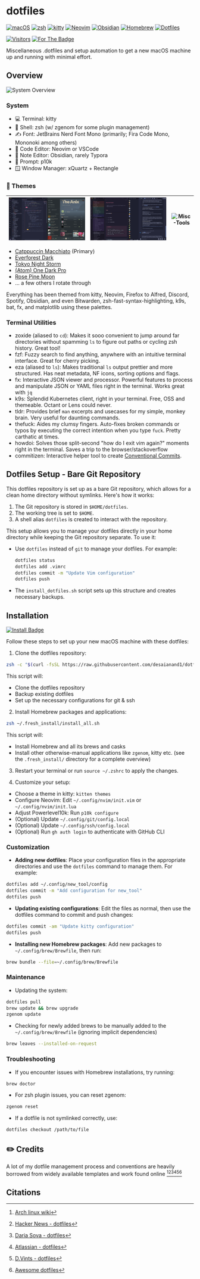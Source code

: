 # dotfiles

[![macOS](https://img.shields.io/badge/macOS-000000?logo=apple&logoColor=F0F0F0)](#installation)
[![zsh](https://img.shields.io/badge/zsh-ff7b00?logo=zsh&logoColor=fff)](#system)
[![kitty](https://img.shields.io/badge/kitty-664343?logo=hyper&logoColor=fff)](#system)
[![Neovim](https://img.shields.io/badge/Neovim-57A143?logo=neovim&logoColor=fff)](#system)
[![Obsidian](https://img.shields.io/badge/Obsidian-%23483699.svg?&logo=obsidian&logoColor=white)](#system)
[![Homebrew](https://img.shields.io/badge/Homebrew-FBB040?logo=homebrew&logoColor=fff)](#system)
[![Dotfiles](https://img.shields.io/badge/dotfiles-git-e74c3c.svg)](#dotfiles-setup---bare-git-repository)

[![Visitors](https://api.visitorbadge.io/api/visitors?path=https%3A%2F%2Fgithub.com%2Fdesaianand1%2Fdotfiles%2F&label=Visitors&labelColor=%239b59b6&countColor=%23697689&style=flat)](https://visitorbadge.io/status?path=https%3A%2F%2Fgithub.com%2Fdesaianand1%2Fdotfiles%2F)
[![For The Badge](https://img.shields.io/badge/You_didn't-ask_for_this-3498db?style=flat&labelColor=%232980b9)](https://github.com/desaianand1/dotfiles)

Miscellaneous .dotfiles and setup automation to get a new macOS machine up and running with minimal effort.

## Overview

![System Overview](./images/home-terminal.png "System Overview")

### System

- 💻 Terminal: kitty
- 🐚 Shell: zsh (w/ zgenom for some plugin management)
- ✍️ Font: JetBrains Nerd Font Mono (primarily; Fira Code Mono, Mononoki among others)
- 📝 Code Editor: Neovim or VSCode
- 📝 Note Editor: Obsidian, rarely Typora
- 💬 Prompt: p10k
- 🪟 Window Manager: xQuartz + Rectangle

### 🎨 Themes

| ![Spotify-VSCode](./images/spotify-vscode.png "Spotify, VSCode Theme") | ![Obsidian-Discord](./images/obsidian-discord.png "Obsidian, Discord Theme") | ![Misc-Tools](./images/home-statuses.png "Misc Tools") |
|:----------------------------------------------------------------------:|------------------------------------------------------------------------------|------------------------------------------------------------------------------|

- [Catppuccin Macchiato](https://catppuccin.com/) (Primary)
- [Everforest Dark](https://github.com/sainnhe/everforest/tree/master)
- [Tokyo Night Storm](https://github.com/tokyo-night/tokyo-night-vscode-theme)
- [(Atom) One Dark Pro](https://binaryify.github.io/OneDark-Pro/)
- [Rose Pine Moon](https://rosepinetheme.com/)
- ... a few others I rotate through

Everything has been themed from kitty, Neovim, Firefox to Alfred, Discord, Spotify, Obsidian, and even Bitwarden, zsh-fast-syntax-highlighting, k9s, bat, fx, and matplotlib using these palettes.

### Terminal Utilities

- zoxide (aliased to `cd`): Makes it sooo convenient to jump around far directories without spamming `ls` to figure out paths or cycling zsh history. Great tool!
- fzf: Fuzzy search to find anything, anywhere with an intuitive terminal interface. Great for cherry picking.
- eza (aliased to `ls`): Makes traditional `ls` output prettier and more structured. Has neat metadata, NF icons, sorting options and flags.
- fx: Interactive JSON viewer and processor. Powerful features to process and manipulate JSON or YAML files right in the terminal. Works great with `jq`
- k9s: Splendid Kubernetes client, right in your terminal. Free, OSS and themeable. Octant or Lens could never.
- tldr: Provides brief `man` excerpts and usecases for my simple, monkey brain. Very useful for daunting commands.
- thefuck: Aides my clumsy fingers. Auto-fixes broken commands or typos by executing the correct intention when you type `fuck`. Pretty carthatic at times.
- howdoi: Solves those split-second "how do I exit vim again?" moments right in the terminal. Saves a trip to the browser/stackoverflow
- commitizen: Interactive helper tool to create [Conventional Commits](https://www.conventionalcommits.org/en/v1.0.0/).

## Dotfiles Setup - Bare Git Repository

This dotfiles repository is set up as a bare Git repository, which allows for a clean home directory without symlinks. Here's how it works:

1. The Git repository is stored in `$HOME/dotfiles`.
2. The working tree is set to `$HOME`.
3. A shell alias `dotfiles` is created to interact with the repository.

This setup allows you to manage your dotfiles directly in your home directory while keeping the Git repository separate. To use it:

- Use `dotfiles` instead of `git` to manage your dotfiles. For example:
  
  ```bash
  dotfiles status
  dotfiles add .vimrc
  dotfiles commit -m "Update Vim configuration"
  dotfiles push
  ```

- The `install_dotfiles.sh` script sets up this structure and creates necessary backups.

## Installation

[![Install Badge](https://img.shields.io/badge/Install-Click_Me-27ae60?style=flat&logo=gnubash&labelColor=%2334495e&link=https://raw.githubusercontent.com/desaianand1/dotfiles/main/install_dotfiles.sh)](https://raw.githubusercontent.com/desaianand1/dotfiles/main/install_dotfiles.sh)

Follow these steps to set up your new macOS machine with these dotfiles:

1. Clone the dotfiles repository:

```bash
zsh -c "$(curl -fsSL https://raw.githubusercontent.com/desaianand1/dotfiles/main/install_dotfiles.sh)"
```

This script will:

- Clone the dotfiles repository
- Backup existing dotfiles
- Set up the necessary configurations for git & ssh

2. Install Homebrew packages and applications:

```bash
zsh ~/.fresh_install/install_all.sh
```

This script will:

- Install Homebrew and all its brews and casks
- Install other otherwise-manual applications like `zgenom`, kitty etc. (see the `.fresh_install/` directory for a complete overview)

3. Restart your terminal or run `source ~/.zshrc` to apply the changes.

4. Customize your setup:

- Choose a theme in kitty: `kitten themes`
- Configure Neovim: Edit `~/.config/nvim/init.vim` or `~/.config/nvim/init.lua`
- Adjust Powerlevel10k: Run `p10k configure`
- (Optional) Update `~/.config/git/config.local`
- (Optional) Update `~/.config/ssh/config.local`
- (Optional) Run `gh auth login` to authenticate with GitHub CLI 

### Customization

- **Adding new dotfiles**: Place your configuration files in the appropriate directories and use the `dotfiles` command to manage them. For example:

```bash
dotfiles add ~/.config/new_tool/config
dotfiles commit -m "Add configuration for new_tool"
dotfiles push
```

- **Updating existing configurations**: Edit the files as normal, then use the dotfiles command to commit and push changes:

```bash
dotfiles commit -am "Update kitty configuration"
dotfiles push
```

- **Installing new Homebrew packages**: Add new packages to `~/.config/brew/Brewfile`, then run:

```bash
brew bundle --file=~/.config/brew/Brewfile
```

### Maintenance

- Updating the system:

```bash
dotfiles pull
brew update && brew upgrade
zgenom update
```

- Checking for newly added brews to be manually added to the `~/.config/brew/Brewfile` (ignoring implicit dependencies)

```bash
brew leaves --installed-on-request
```

### Troubleshooting

- If you encounter issues with Homebrew installations, try running:

```bash
brew doctor
```

- For zsh plugin issues, you can reset zgenom:

```bash
zgenom reset
```

- If a dotfile is not symlinked correctly, use:

```bash
dotfiles checkout /path/to/file
```

## ✏️ Credits

A lot of my dotfile management process and conventions are heavily borrowed from widely available templates and work found online [^1][^2][^3][^4][^5][^6]

## Citations

[^1]: [Arch linux wiki](https://wiki.archlinux.org/title/Dotfiles)
[^2]: [Hacker News - dotfiles](https://news.ycombinator.com/item?id=11071754)
[^3]: [Daria Sova - dotfiles](https://medium.com/@todariasova/managing-your-dotfiles-59e13e8ab2d6)
[^4]: [Atlassian - dotfiles](https://www.atlassian.com/git/tutorials/dotfiles)
[^5]: [D.Vints - dotfiles](https://driesvints.com/blog/getting-started-with-dotfiles/)
[^6]: [Awesome dotfiles](https://github.com/webpro/awesome-dotfiles)
